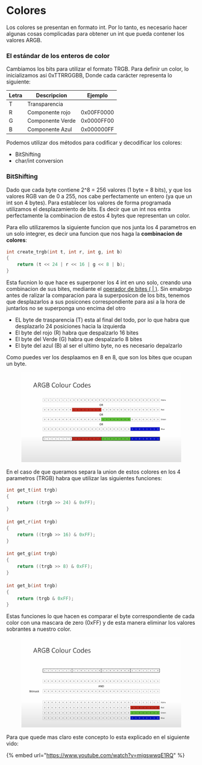# Colores

Los colores se presentan en formato int. Por lo tanto, es necesario hacer algunas cosas complicadas para obtener un int que pueda contener los valores ARGB.

### El estándar de los enteros de color

Cambiamos los bits para utilizar el formato TRGB. Para definir un color, lo inicializamos asi 0xTTRRGGBB, Donde cada carácter representa lo siguiente:

| Letra | Descripcion      | Ejemplo    |
| ----- | ---------------- | ---------- |
| T     | Transparencia    |            |
| R     | Componente rojo  | 0x00FF0000 |
| G     | Componente Verde | 0x0000FF00 |
| B     | Componente Azul  | 0x000000FF |

Podemos utilizar dos métodos para codificar y decodificar los colores:

* BitShifting
* char/int conversion

### BitShifting <a href="#bitshifting" id="bitshifting"></a>

Dado que cada byte contiene 2^8 = 256 valores (1 byte = 8 bits), y que los valores RGB van de 0 a 255, nos cabe perfectamente un entero (ya que un int son 4 bytes). Para establecer los valores de forma programada utilizamos el desplazamiento de bits. Es decir que un int nos entra perfectamente la combinacion de estos 4 bytes que representan un color.

Para ello utilizaremos la siguiente funcion que nos junta los 4 parametros en un solo integrer, es decir una funcion que nos haga la **combinacion de colores**:

```c
int	create_trgb(int t, int r, int g, int b)
{	
    return (t << 24 | r << 16 | g << 8 | b);
}
```

Esta fucnion lo que hace es superponer los 4 int en uno solo, creando una combinacion de sus bites, mediante el [operador de bites ( | )](../operadores-de-bits/#or-or). Sin emabrgo antes de ralizar la comparacion para la superposicon de los bits, tenemos que desplazarlos a sus posicones correspondiente para asi a la hora de juntarlos no se superponga uno encima del otro

* EL byte de trasparencia (T) esta al final del todo, por lo que habra que desplazarlo 24 posiciones hacia la izquierda
* El byte del rojo (R) habra que despalzarlo 16 bites
* El byte del Verde (G) habra que despalzarlo 8 bites
* El byte del azul (B) al ser el ultimo byte, no es necesario depalzarlo

Como puedes ver los desplaamos en 8 en 8, que son los bites que ocupan un byte.

<figure><img src="../../.gitbook/assets/Screen Shot 2022-11-10 at 11.45.25 AM.png" alt=""><figcaption></figcaption></figure>

En el caso de que queramos separa la union de estos colores en los 4 parametros (TRGB) habra que utilizar las siguientes funciones:

```c
int	get_t(int trgb)
{
	return ((trgb >> 24) & 0xFF);
}

int	get_r(int trgb)
{
	return ((trgb >> 16) & 0xFF);
}

int	get_g(int trgb)
{
	return ((trgb >> 8) & 0xFF);
}

int	get_b(int trgb)
{
	return (trgb & 0xFF);
}
```

Estas funciones lo que hacen es comparar el byte correspondiente de cada color con una mascara de zero (0xFF) y de esta manera eliminar los valores sobrantes a nuestro color.&#x20;

<figure><img src="../../.gitbook/assets/Screen Shot 2022-11-10 at 11.54.00 AM.png" alt=""><figcaption></figcaption></figure>

Para que quede mas claro este concepto lo esta explicado en el siguiente vido:

{% embed url="https://www.youtube.com/watch?v=mjqswwqE1RQ" %}

